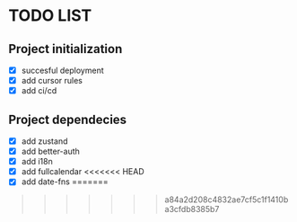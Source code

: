 
# TODO LIST

## Project initialization

- [X] succesful deployment
- [X] add cursor rules
- [X] add ci/cd

## Project dependecies

- [X] add zustand
- [X] add better-auth
- [X] add i18n
- [X] add fullcalendar
<<<<<<< HEAD
- [X] add date-fns
=======
>>>>>>> a84a2d208c4832ae7cf5c1f1410ba3cfdb8385b7
